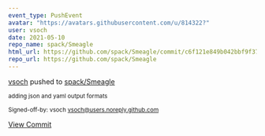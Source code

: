 ```yaml
---
event_type: PushEvent
avatar: "https://avatars.githubusercontent.com/u/814322?"
user: vsoch
date: 2021-05-10
repo_name: spack/Smeagle
html_url: https://github.com/spack/Smeagle/commit/c6f121e849b042bbf9f375ed703ae1e5553cdd09
repo_url: https://github.com/spack/Smeagle
---
```


<a href='https://github.com/vsoch' target='_blank'>vsoch</a> pushed to <a href='https://github.com/spack/Smeagle' target='_blank'>spack/Smeagle</a>

<small>adding json and yaml output formats

Signed-off-by: vsoch <vsoch@users.noreply.github.com></small>

<a href='https://github.com/spack/Smeagle/commit/c6f121e849b042bbf9f375ed703ae1e5553cdd09' target='_blank'>View Commit</a>